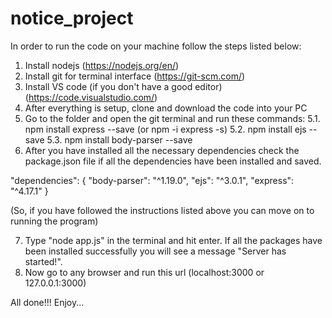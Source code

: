 # notice_project

In order to run the code on your machine follow the steps listed below:

1. Install nodejs (https://nodejs.org/en/)
2. Install git for terminal interface (https://git-scm.com/)
3. Install VS code (if you don't have a good editor) (https://code.visualstudio.com/)
4. After everything is setup, clone and download the code into your PC
5. Go to the folder and open the git terminal and run these commands:
  5.1. npm install express --save (or npm -i express -s)
  5.2. npm install ejs --save
  5.3. npm install body-parser --save
6. After you have installed all the necessary dependencies check the package.json file if all the dependencies have been installed and saved.

  "dependencies": {
    "body-parser": "^1.19.0",
    "ejs": "^3.0.1",
    "express": "^4.17.1"
  }

 (So, if you have followed the instructions listed above you can move on to running the program)
 
 7. Type "node app.js" in the terminal and hit enter. If all the packages have been installed successfully you will see a message "Server has started!".
 8. Now go to any browser and run this url (localhost:3000 or 127.0.0.1:3000)
 
 All done!!! Enjoy...
